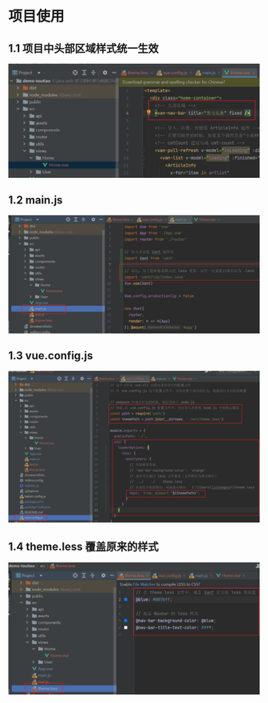 # 项目使用

## 1.1 项目中头部区域样式统一生效

![image-20221001220735057](../../图片/image-20221001220735057.png)

## 1.2 main.js

![image-20221001220839891](../../图片/image-20221001220839891.png)

## 1.3 vue.config.js

![image-20221001221012526](../../图片/image-20221001221012526.png)

## 1.4 theme.less  覆盖原来的样式

![image-20221001221050121](../../图片/image-20221001221050121.png)